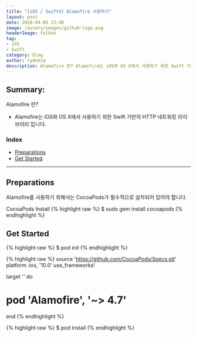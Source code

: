 ```yaml
---
title: "[iOS / Swift4] Alamofire 사용하기"
layout: post
date: 2018-04-06 13:40
image: /assets/images/github-logo.png
headerImage: fal9se
tag:
- iOS
- Swift
category: blog
author: ry4nkim
description: Alamofire 란? Alamofire는 iOS와 OS X에서 사용하기 위한 Swift 기반의 HTTP 네트워킹 라이브러리 입니다.
---
```


## Summary:

Alamofire 란?
- Alamofire는 iOS와 OS X에서 사용하기 위한 Swift 기반의 HTTP 네트워킹 라이브러리 입니다.

### Index
- [Preparations](#preparations)
- [Get Started](#get_started)

---
## Preparations

Alamofire를 사용하기 위해서는 CocoaPods가 필수적으로 설치되어 있어야 합니다.

CocoaPods Install
{% highlight raw %}
$ sudo gem install cocoapods
{% endhighlight %}

## Get Started

{% highlight raw %}
$ pod init
{% endhighlight %}

{% highlight raw %}
source 'https://github.com/CocoaPods/Specs.git'
platform :ios, '10.0'
use_frameworks!

target '<Your Target Name>' do
#    pod 'Alamofire', '~> 4.7'
end
{% endhighlight %}

{% highlight raw %}
$ pod install
{% endhighlight %}